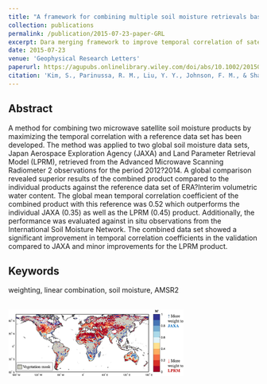 ```yaml
---
title: "A framework for combining multiple soil moisture retrievals based on maximizing temporal correlation"
collection: publications
permalink: /publication/2015-07-23-paper-GRL
excerpt: Dara merging framework to improve temporal correlation of satellite data.
date: 2015-07-23
venue: 'Geophysical Research Letters'
paperurl: https://agupubs.onlinelibrary.wiley.com/doi/abs/10.1002/2015GL064981
citation: 'Kim, S., Parinussa, R. M., Liu, Y. Y., Johnson, F. M., & Sharma, A. (2015). A framework for combining multiple soil moisture retrievals based on maximizing temporal correlation. <i>Geophysical Research Letters</i>, 42(16), 6662-6670.'
---
```

## Abstract
A method for combining two microwave satellite soil moisture products by maximizing the temporal correlation with a reference data set has been developed. The method was applied to two global soil moisture data sets, Japan Aerospace Exploration Agency (JAXA) and Land Parameter Retrieval Model (LPRM), retrieved from the Advanced Microwave Scanning Radiometer 2 observations for the period 2012?2014. A global comparison revealed superior results of the combined product compared to the individual products against the reference data set of ERA?Interim volumetric water content. The global mean temporal correlation coefficient of the combined product with this reference was 0.52 which outperforms the individual JAXA (0.35) as well as the LPRM (0.45) product. Additionally, the performance was evaluated against in situ observations from the International Soil Moisture Network. The combined data set showed a significant improvement in temporal correlation coefficients in the validation compared to JAXA and minor improvements for the LPRM product.
## Keywords
weighting, linear combination, soil moisture, AMSR2

<br/><img src='/images/2015_GRL_SM.jpg' width="70%" height="70%">